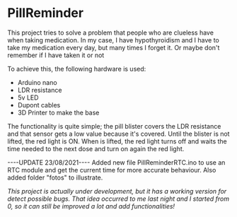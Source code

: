 # PillReminder
This project tries to solve a problem that people who are clueless have when taking medication. In my case, I have hypothyroidism and I have to take my medication every day, but many times I forget it. Or maybe don't remember if I have taken it or not

To achieve this, the following hardware is used:
- Arduino nano
- LDR resistance
- 5v LED
- Dupont cables
- 3D Printer to make the base 

The functionality is quite simple; the pill blister covers the LDR resistance and that sensor gets a low value because it's covered. Until the blister is not lifted, the red light is ON. When is lifted, the red light turns off and waits the time needed to the next dose and turn on again the red light.

----UPDATE 23/08/2021----
Added new file PillReminderRTC.ino to use an RTC module and get the current time for more accurate behaviour. Also added folder "fotos" to illustrate.

*This project is actually under development, but it has a working version for detect possible bugs. That idea occurred to me last night and I started from 0, so it can still be improved a lot and add functionalities!*
